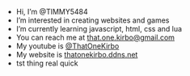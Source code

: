 - Hi, I’m @TIMMY5484
- I’m interested in creating websites and games
- I’m currently learning javascript, html, css and lua
- You can reach me at [that.one.kirbo@gmail.com](mailto:that.one.kirbo@gmail.com)
- My youtube is [@ThatOneKirbo](https://www.youtube.com/@ThatOneKirbo)
- My website is [thatonekirbo.ddns.net](http://thtaonekirbo.ddns.net)
- tst thing real quick 

<!---
TIMMY5484/TIMMY5484 is a ✨ special ✨ repository because its `README.md` (this file) appears on your GitHub profile.
You can click the Preview link to take a look at your changes.
--->

